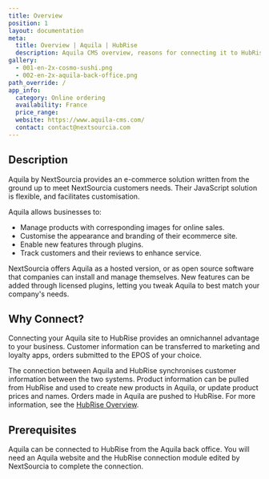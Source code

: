 ```yaml
---
title: Overview
position: 1
layout: documentation
meta:
  title: Overview | Aquila | HubRise
  description: Aquila CMS overview, reasons for connecting it to HubRise and summary of integrated features. Synchronise data between your EPOS and your apps.
gallery:
  - 001-en-2x-cosmo-sushi.png
  - 002-en-2x-aquila-back-office.png
path_override: /
app_info:
  category: Online ordering
  availability: France
  price_range:
  website: https://www.aquila-cms.com/
  contact: contact@nextsourcia.com
---
```


## Description

Aquila by NextSourcia provides an e-commerce solution written from the ground up to meet NextSourcia customers needs. Their JavaScript solution is flexible, and facilitates customisation.

Aquila allows businesses to:

- Manage products with corresponding images for online sales.
- Customise the appearance and branding of their ecommerce site.
- Enable new features through plugins.
- Track customers and their reviews to enhance service.

NextSourcia offers Aquila as a hosted version, or as open source software that companies can install and manage themselves. New features can be added through licensed plugins, letting you tweak Aquila to best match your company's needs.

## Why Connect?

Connecting your Aquila site to HubRise provides an omnichannel advantage to your business. Customer information can be transferred to marketing and loyalty apps, orders submitted to the EPOS of your choice.

The connection between Aquila and HubRise synchronises customer information between the two systems. Product information can be pulled from HubRise and used to create new products in Aquila, or update product prices and names. Orders made in Aquila are pushed to HubRise. For more information, see the [HubRise Overview](/docs).

## Prerequisites

Aquila can be connected to HubRise from the Aquila back office. You will need an Aquila website and the HubRise connection module edited by NextSourcia to complete the connection.
